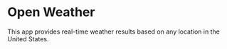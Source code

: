 # Open Weather

This app provides real-time weather results based on any location in the United States.
